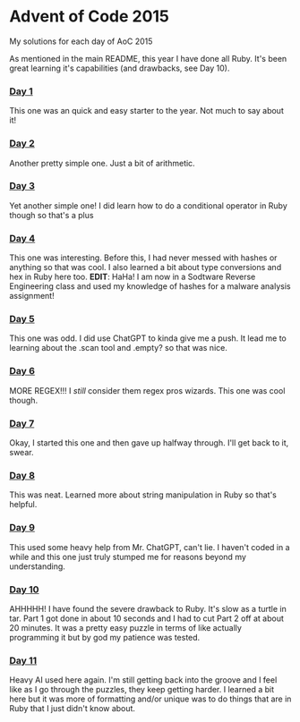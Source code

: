 # Advent of Code 2015

My solutions for each day of AoC 2015

As mentioned in the main README, this year I have done all Ruby. It's been great learning it's capabilities (and drawbacks, see Day 10).

### [Day 1](https://adventofcode.com/2015/day/1) 

This one was an quick and easy starter to the year. Not much to say about it!

### [Day 2](https://adventofcode.com/2015/day/2) 

Another pretty simple one. Just a bit of arithmetic.

### [Day 3](https://adventofcode.com/2015/day/3) 

Yet another simple one! I did learn how to do a conditional operator in Ruby though so that's a plus

### [Day 4](https://adventofcode.com/2015/day/4) 

This one was interesting. Before this, I had never messed with hashes or anything so that was cool. I also learned a bit about type conversions and hex in Ruby here too.
**EDIT**: HaHa! I am now in a Sodtware Reverse Engineering class and used my knowledge of hashes for a malware analysis assignment!

### [Day 5](https://adventofcode.com/2015/day/5) 

This one was odd. I did use ChatGPT to kinda give me a push. It lead me to learning about the .scan tool and .empty? so that was nice.

### [Day 6](https://adventofcode.com/2015/day/6) 

MORE REGEX!!! I *still* consider them regex pros wizards. This one was cool though.

### [Day 7](https://adventofcode.com/2015/day/7) 

Okay, I started this one and then gave up halfway through. I'll get back to it, swear.

### [Day 8](https://adventofcode.com/2015/day/8) 

This was neat. Learned more about string manipulation in Ruby so that's helpful.

### [Day 9](https://adventofcode.com/2015/day/9) 

This used some heavy help from Mr. ChatGPT, can't lie. I haven't coded in a while and this one just truly stumped me for reasons beyond my understanding.

### [Day 10](https://adventofcode.com/2015/day/10) 

AHHHHH! I have found the severe drawback to Ruby. It's slow as a turtle in tar. Part 1 got done in about 10 seconds and I had to cut Part 2 off at about 20 minutes.
It was a pretty easy puzzle in terms of like actually programming it but by god my patience was tested.

### [Day 11](https://adventofcode.com/2015/day/11) 

Heavy AI used here again. I'm still getting back into the groove and I feel like as I go through the puzzles, they keep getting harder.
I learned a bit here but it was more of formatting and/or unique was to do things that are in Ruby that I just didn't know about.
